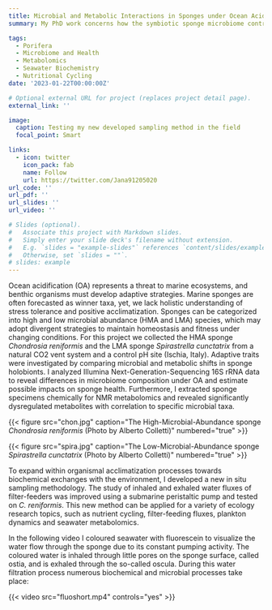 ```yaml
---
title: Microbial and Metabolic Interactions in Sponges under Ocean Acidification
summary: My PhD work concerns how the symbiotic sponge microbiome contributes to adaptive strategies to acclimatize to environmental stressors, such as ocean acidification. Correlating this microbiome data with metabolomics results helps painting a broader picture of organismal response and health.

tags:
  - Porifera
  - Microbiome and Health
  - Metabolomics
  - Seawater Biochemistry
  - Nutritional Cycling
date: '2023-01-22T00:00:00Z'

# Optional external URL for project (replaces project detail page).
external_link: ''

image:
  caption: Testing my new developed sampling method in the field
  focal_point: Smart

links:
  - icon: twitter
    icon_pack: fab
    name: Follow
    url: https://twitter.com/Jana91205020
url_code: ''
url_pdf: ''
url_slides: ''
url_video: ''

# Slides (optional).
#   Associate this project with Markdown slides.
#   Simply enter your slide deck's filename without extension.
#   E.g. `slides = "example-slides"` references `content/slides/example-slides.md`.
#   Otherwise, set `slides = ""`.
# slides: example
---
```


Ocean acidification (OA) represents a threat to marine ecosystems, and benthic organisms must develop adaptive strategies. Marine sponges are often forecasted as winner taxa, yet, we lack holistic understanding of stress tolerance and positive acclimatization. Sponges can be categorized into high and low microbial abundance (HMA and LMA) species, which may adopt divergent strategies to maintain homeostasis and fitness under changing conditions. 
For this project we collected the HMA sponge _Chondrosia reniformis_ and the LMA sponge _Spirastrella cunctatrix_ from a natural CO2 vent system and a control pH site (Ischia, Italy). Adaptive traits were investigated by comparing microbial and metabolic shifts in sponge holobionts. I analyzed Illumina Next-Generation-Sequencing 16S rRNA data to reveal differences in microbiome composition under OA and estimate possible impacts on sponge health. Furthermore, I extracted sponge specimens chemically for NMR metabolomics and revealed significantly dysregulated metabolites with correlation to specific microbial taxa.

{{< figure src="chon.jpg" caption="The High-Microbial-Abundance sponge _Chondrosia reniformis_ (Photo by Alberto Colletti)" numbered="true" >}}

{{< figure src="spira.jpg" caption="The Low-Microbial-Abundance sponge _Spirastrella cunctatrix_ (Photo by Alberto Colletti)" numbered="true" >}}

To expand within organismal acclimatization processes towards biochemical exchanges with the environment, I developed a new in situ sampling methodology. The study of inhaled and exhaled water fluxes of filter-feeders was improved using a submarine peristaltic pump and tested on _C. reniformis_. This new method can be applied for a variety of ecology research topics, such as nutrient cycling, filter-feeding fluxes, plankton dynamics and seawater metabolomics.

In the following video I coloured seawater with fluorescein to visualize the water flow through the sponge due to its constant pumping activity. The coloured water is inhaled through little pores on the sponge surface, called ostia, and is exhaled through the so-called oscula. During this water filtration process numerous biochemical and microbial processes take place:

{{< video src="fluoshort.mp4" controls="yes" >}}

